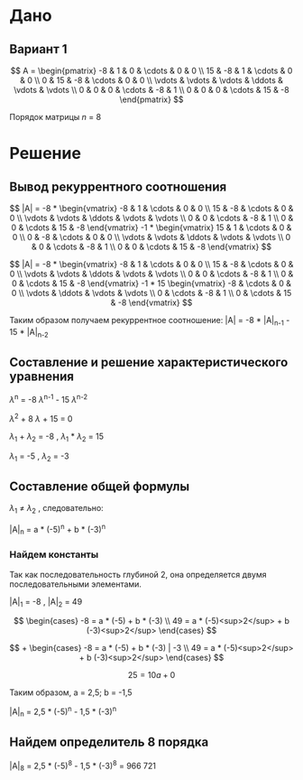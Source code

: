 # Дано

## Вариант 1

$$    
A =     
 \begin{pmatrix}    
  -8 & 1 & 0 & \cdots & 0 & 0 \\    
  15 & -8 & 1 & \cdots & 0 & 0 \\    
  0 & 15 & -8 & \cdots & 0 & 0 \\    
  \vdots  & \vdots & \vdots & \ddots & \vdots & \vdots  \\    
  0 & 0 & 0 & \cdots & -8 & 1 \\    
  0 & 0 & 0 & \cdots & 15 & -8     
 \end{pmatrix}    
$$

Порядок матрицы *n* = 8

# Решение

## Вывод рекуррентного соотношения

$$    
|A| =     
  -8 *
 \begin{vmatrix}    
  -8 & 1 & \cdots & 0 & 0 \\    
  15 & -8 & \cdots & 0 & 0 \\    
  \vdots & \vdots & \ddots & \vdots & \vdots  \\    
  0 & 0 & \cdots & -8 & 1 \\    
  0 & 0 & \cdots & 15 & -8     
 \end{vmatrix} 
 -1 *
 \begin{vmatrix}    
  15 & 1 & \cdots & 0 & 0 \\    
  0 & -8 & \cdots & 0 & 0 \\    
  \vdots  & \vdots & \ddots & \vdots & \vdots  \\    
  0 & 0 & \cdots & -8 & 1 \\    
  0 & 0 & \cdots & 15 & -8     
 \end{vmatrix}  
$$

$$    
|A| =     
  -8 *
 \begin{vmatrix}    
  -8 & 1 & \cdots & 0 & 0 \\    
  15 & -8 & \cdots & 0 & 0 \\    
  \vdots & \vdots & \ddots & \vdots & \vdots  \\    
  0 & 0 & \cdots & -8 & 1 \\    
  0 & 0 & \cdots & 15 & -8     
 \end{vmatrix} 
 -1 * 15
 \begin{vmatrix}    
  -8 & \cdots & 0 & 0 \\    
  \vdots & \ddots & \vdots & \vdots  \\    
  0 & \cdots & -8 & 1 \\    
  0 & \cdots & 15 & -8     
 \end{vmatrix} 
$$

Таким образом получаем рекуррентное соотношение: |A| = -8 * |A|<sub>n-1</sub> - 15 * |A|<sub>n-2</sub>

## Составление и решение характеристического уравнения

$\lambda$<sup>n</sup> = -8 $\lambda$<sup>n-1</sup> - 15 $\lambda$<sup>n-2</sup> 

$\lambda$<sup>2</sup> + 8 $\lambda$ + 15 = 0

$\lambda$<sub>1</sub> + $\lambda$<sub>2</sub> = -8 , $\lambda$<sub>1</sub> * $\lambda$<sub>2</sub> = 15

$\lambda$<sub>1</sub> = -5 , $\lambda$<sub>2</sub> = -3

## Составление общей формулы

$\lambda$<sub>1</sub> $\neq$ $\lambda$<sub>2</sub> , следовательно:

|A|<sub>n</sub> = a * (-5)<sup>n</sup> + b * (-3)<sup>n</sup>

### Найдем константы

Так как последовательность глубиной 2, она определяется двумя последовательными элементами.

|A|<sub>1</sub> = -8 , |A|<sub>2</sub> = 49

$$
\begin{cases}
-8 = a * (-5) + b * (-3) \\
49 = a * (-5)<sup>2</sup> + b (-3)<sup>2</sup>
\end{cases}
$$

$$
+
\begin{cases}
-8 = a * (-5) + b * (-3) | -3 \\
49 = a * (-5)<sup>2</sup> + b (-3)<sup>2</sup>
\end{cases}
$$

$$
25 = 10a + 0
$$

Таким образом, a = 2,5; b = -1,5

|A|<sub>n</sub> = 2,5 * (-5)<sup>n</sup> - 1,5 * (-3)<sup>n</sup>

## Найдем определитель 8 порядка

|A|<sub>8</sub> = 2,5 * (-5)<sup>8</sup> - 1,5 * (-3)<sup>8</sup> = 966 721
